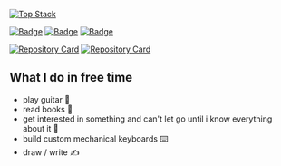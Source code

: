 [![Top Stack](https://widget.realdeveloper.pro/api/top?stack=vuejs,github,react)](https://github.com/danielradosa)

[![Badge](https://widget.realdeveloper.pro/api/badge?title=Languages%20and%20Frameworks&badges=Quasar,VueJS,React,PHP,NodeJS,ExpressJS,HTML,JavaScript,React-native,Expo,Laravel)](https://github.com/danielradosa)
[![Badge](https://widget.realdeveloper.pro/api/badge?title=Styling&badges=CSS,SASS,Bootstrap,Tailwind,Vuetify)](https://github.com/danielradosa)
[![Badge](https://widget.realdeveloper.pro/api/badge?title=Database%20and%20DevOps&badges=MySQL,MongoDB,Mongoose,Git,GitHub)](https://github.com/danielradosa)

[![Repository Card](https://widget.realdeveloper.pro/api/card?user=danielradosa&repo=Silkk-repo&locale=en)](https://github.com/danielradosa/silkk-repo/)
[![Repository Card](https://widget.realdeveloper.pro/api/card?user=danielradosa&repo=crypto-vibe&locale=en)](https://github.com/danielradosa/crypto-vibe/)

## What I do in free time
- play guitar 🎸
- read books 📖
- get interested in something and can't let go until i know everything about it 🌟
- build custom mechanical keyboards ⌨️
- draw / write ✍️
